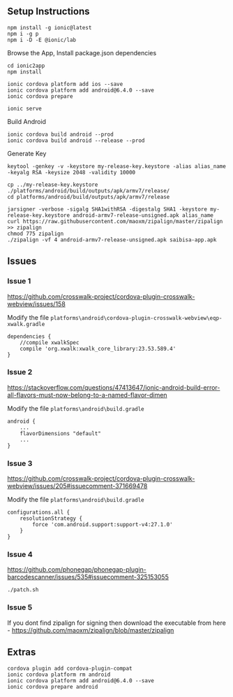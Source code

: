 ## Setup Instructions

```
npm install -g ionic@latest
npm i -g p
npm i -D -E @ionic/lab
```

Browse the App, Install package.json dependencies

```
cd ionic2app
npm install

ionic cordova platform add ios --save
ionic cordova platform add android@6.4.0 --save
ionic cordova prepare
```

```
ionic serve
```


Build Android
```
ionic cordova build android --prod
ionic cordova build android --release --prod
```


Generate Key
```
keytool -genkey -v -keystore my-release-key.keystore -alias alias_name -keyalg RSA -keysize 2048 -validity 10000
```


```
cp ../my-release-key.keystore ./platforms/android/build/outputs/apk/armv7/release/
cd platforms/android/build/outputs/apk/armv7/release

jarsigner -verbose -sigalg SHA1withRSA -digestalg SHA1 -keystore my-release-key.keystore android-armv7-release-unsigned.apk alias_name
curl https://raw.githubusercontent.com/maoxm/zipalign/master/zipalign >> zipalign
chmod 775 zipalign
./zipalign -vf 4 android-armv7-release-unsigned.apk saibisa-app.apk
```

## Issues

### Issue 1
https://github.com/crosswalk-project/cordova-plugin-crosswalk-webview/issues/158

Modify the file `platforms\android\cordova-plugin-crosswalk-webview\eqp-xwalk.gradle`

```
dependencies {
    //compile xwalkSpec
    compile 'org.xwalk:xwalk_core_library:23.53.589.4'
}
```

### Issue 2
https://stackoverflow.com/questions/47413647/ionic-android-build-error-all-flavors-must-now-belong-to-a-named-flavor-dimen

Modify the file `platforms\android\build.gradle`
```
android { 
    ...
    flavorDimensions "default"
    ...
} 
```

### Issue 3
https://github.com/crosswalk-project/cordova-plugin-crosswalk-webview/issues/205#issuecomment-371669478

Modify the file `platforms\android\build.gradle`
```
configurations.all {
    resolutionStrategy {
        force 'com.android.support:support-v4:27.1.0'
    }
}
```

### Issue 4

https://github.com/phonegap/phonegap-plugin-barcodescanner/issues/535#issuecomment-325153055

```
./patch.sh
```

### Issue 5
If you dont find zipalign for signing then download the executable from here - 
https://github.com/maoxm/zipalign/blob/master/zipalign


## Extras
```
cordova plugin add cordova-plugin-compat
ionic cordova platform rm android
ionic cordova platform add android@6.4.0 --save
ionic cordova prepare android
```

